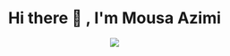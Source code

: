 <h1 align="center"> Hi there 👋 , I'm Mousa Azimi </h1>                                    
                                                                                   

<!--
**MousaAzm/MousaAzm** is a ✨ _special_ ✨ repository because its `README.md` (this file) appears on your GitHub profile.

Here are some ideas to get you started:

- 🔭 I’m currently working on ...
- 🌱 I’m currently learning ...
- 👯 I’m looking to collaborate on ...
- 🤔 I’m looking for help with ...
- 💬 Ask me about ...
- 📫 How to reach me: ...
- 😄 Pronouns: ...
- ⚡ Fun fact: ...
-->

<p align="center">
 <a href="#" alt="Top Langs"><img src="https://github-readme-stats.vercel.app/api/top-langs/?username=MousaAzm&layout=compact&theme=light" /></a>
</p>
